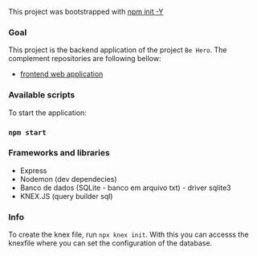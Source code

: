 This project was bootstrapped with [npm init -Y](https://expressjs.com/pt-br/starter/installing.html)

### Goal

This project is the backend application of the project `Be Hero`. The complement repositories are following bellow:

- [frontend web application](https://github.com/joaofanchini/be-hero-frontend-web.git)

### Available scripts

To start the application:

### `npm start`

### Frameworks and libraries

- Express
- Nodemon (dev dependecies)
- Banco de dados (SQLite - banco em arquivo txt) - driver sqlite3
- KNEX.JS (query builder sql)

### Info

To create the knex file, run `npx knex init`. With this you can accesss the knexfile where you can set the configuration of the database.
